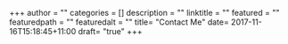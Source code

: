 +++
author = ""
categories = []
description = ""
linktitle = ""
featured = ""
featuredpath = ""
featuredalt = ""
title= "Contact Me"
date= 2017-11-16T15:18:45+11:00
draft= "true"
+++
